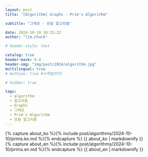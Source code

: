 ```yaml
---
layout: post
title: "[Algorithm] Graphs - Prim's Algorithm"

subtitle: "그레프 - 프림 알고리즘"

date: 2024-10-10 10:15:22
author: "lim.Chuck"

# header-style: text

catalog: true
header-mask: 0.4
header-img: "img/post/2024/algorithm.jpg"
multilingual: true
# mathjax: true #수학쓸껀지?

# hidden: true

tags:
  - algorithm
  - 알고리즘
  - Graphs
  - 그래프
  - Prim's Algorithm
  - 프림 알고리즘
---
```


<div class="ko post-container">
    {% capture about_ko %}{% include post/algorithms/2024-10-10/prims.ko.md %}{% endcapture %}
    {{ about_ko | markdownify }}
</div>
<div class="en post-container">
    {% capture about_en %}{% include post/algorithms/2024-10-10/prims.en.md %}{% endcapture %}
    {{ about_en | markdownify }}
</div>
